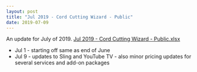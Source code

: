 ```yaml
---
layout: post
title: "Jul 2019 - Cord Cutting Wizard - Public"
date: 2019-07-09
---
```

<p>An update for July of 2019. <a href="/Jul 2019 - Cord Cutting Wizard - Public.xlsx">Jul 2019 - Cord Cutting Wizard - Public.xlsx</a>
  <p>
    <ul>
      <li>Jul 1 - starting off same as end of June
      <li>Jul 9 - updates to Sling and YouTube TV - also minor pricing updates for several services and add-on packages
    </ul>
